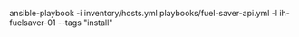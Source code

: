 ansible-playbook -i inventory/hosts.yml playbooks/fuel-saver-api.yml
-l ih-fuelsaver-01 --tags "install"